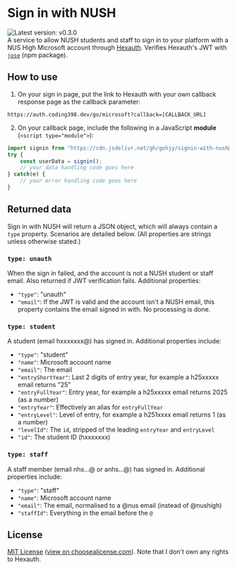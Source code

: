 # Sign in with NUSH
![Latest version: v0.3.0](https://img.shields.io/badge/latest-v0.3.0-blue) \
A service to allow NUSH students and staff to sign in to your platform with a NUS High Microsoft account through [Hexauth](https://hexauth.coding398.dev). Verifies Hexauth's JWT with [`jose`](https://cdn.jsdelivr.net/npm/jose@6.0.11/) (npm package).

## How to use
1. On your sign in page, put the link to Hexauth with your own callback response page as the callback parameter:
```plain
https://auth.coding398.dev/go/microsoft?callback=[CALLBACK_URL]
```
2. On your callback page, include the following in a JavaScript **module** (`<script type="module">`):
```js
import signin from "https://cdn.jsdelivr.net/gh/gohjy/signin-with-nush@0.3.0/signin-with-nush.min.js";
try {
    const userData = signin();
    // your data handling code goes here
} catch(e) {
    // your error handling code goes here
}
```

## Returned data
Sign in with NUSH will return a JSON object, which will always contain a `type` property. Scenarios are detailed below. (All properties are strings unless otherwise stated.)
### `type: unauth`
When the sign in failed, and the account is not a NUSH student or staff email. Also returned if JWT verification fails. Additional properties:
- `"type"`: "unauth"
- `"email"`: If the JWT is valid and the account isn't a NUSH email, this property contains the email signed in with. No processing is done.

### `type: student`
A student (email hxxxxxxx@) has signed in. Additional properties include:
- `"type"`: "student"
- `"name"`: Microsoft account name
- `"email"`: The email
- `"entryShortYear"`: Last 2 digits of entry year, for example a h25xxxxx email returns "25"
- `"entryFullYear"`: Entry year, for example a h25xxxxx email returns 2025 (as a number)
- `"entryYear"`: Effectively an alias for `entryFullYear`
- `"entryLevel"`: Level of entry, for example a h251xxxx email returns 1 (as a number)
- `"levelId"`: The `id`, stripped of the leading `entryYear` and `entryLevel`
- `"id"`: The student ID (hxxxxxxx)

### `type: staff`
A staff member (email nhs...@ or anhs...@) has signed in. Additional properties include:
- `"type"`: "staff"
- `"name"`: Microsoft account name
- `"email"`: The email, normalised to a @nus email (instead of @nushigh)
- `"staffId"`: Everything in the email before the `@`

## License
[MIT License](./LICENSE) ([view on choosealicense.com](https://choosealicense.com/licenses/mit/)). Note that I don't own any rights to Hexauth.